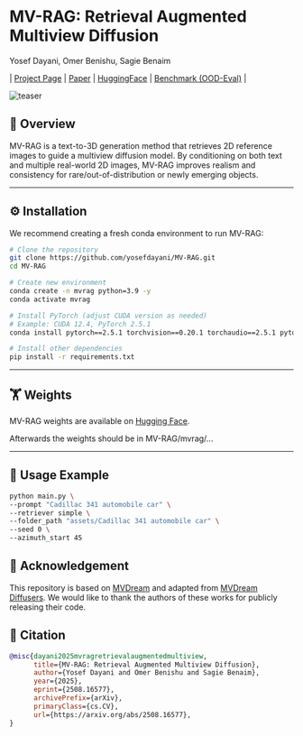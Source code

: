 # MV-RAG: Retrieval Augmented Multiview Diffusion
Yosef Dayani, Omer Benishu, Sagie Benaim

| [Project Page](https://yosefdayani.github.io/MV-RAG/) | [Paper](https://arxiv.org/) | [HuggingFace]() | [Benchmark (OOD-Eval)]() |

![teaser](https://yosefdayani.github.io/MV-RAG/static/images/teaser.jpg)

## 📌 Overview
MV-RAG is a text-to-3D generation method that retrieves 2D reference images to guide a multiview diffusion model. By conditioning on both text and multiple real-world 2D images, MV-RAG improves realism and consistency for rare/out-of-distribution or newly emerging objects.

---

## ⚙️ Installation

We recommend creating a fresh conda environment to run MV-RAG:

```bash
# Clone the repository
git clone https://github.com/yosefdayani/MV-RAG.git
cd MV-RAG

# Create new environment
conda create -n mvrag python=3.9 -y
conda activate mvrag

# Install PyTorch (adjust CUDA version as needed)
# Example: CUDA 12.4, PyTorch 2.5.1
conda install pytorch==2.5.1 torchvision==0.20.1 torchaudio==2.5.1 pytorch-cuda=12.4 -c pytorch -c nvidia

# Install other dependencies
pip install -r requirements.txt
```
___
## 🏋️ Weights

MV-RAG weights are available on [Hugging Face](https://huggingface.co/yosepyossi/mvrag).

Afterwards the weights should be in MV-RAG/mvrag/...

---
## 🚀 Usage Example
```bash
python main.py \
--prompt "Cadillac 341 automobile car" \
--retriever simple \
--folder_path "assets/Cadillac 341 automobile car" \
--seed 0 \
--azimuth_start 45
```


## 🙌 Acknowledgement
This repository is based on [MVDream](https://github.com/bytedance/MVDream) and adapted from [MVDream Diffusers](https://github.com/ashawkey/mvdream_diffusers). We would like to thank the authors of these works for publicly releasing their code.

## 📖 Citation
``` bibtex
@misc{dayani2025mvragretrievalaugmentedmultiview,
      title={MV-RAG: Retrieval Augmented Multiview Diffusion}, 
      author={Yosef Dayani and Omer Benishu and Sagie Benaim},
      year={2025},
      eprint={2508.16577},
      archivePrefix={arXiv},
      primaryClass={cs.CV},
      url={https://arxiv.org/abs/2508.16577}, 
}
```
